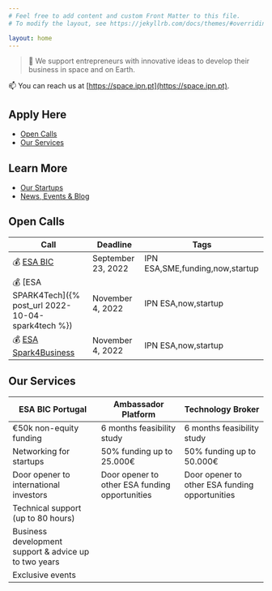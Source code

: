 ```yaml
---
# Feel free to add content and custom Front Matter to this file.
# To modify the layout, see https://jekyllrb.com/docs/themes/#overriding-theme-defaults

layout: home
---
```


> 🚀 We support entrepreneurs with innovative ideas to develop their business in space and on Earth.

📫 You can reach us at [https://space.ipn.pt](https://space.ipn.pt).


Apply Here
----------

- [Open Calls](#open-calls) 
- [Our Services](#our-services)

Learn More
----------

- [Our Startups](#our-startups) 
- [News, Events & Blog](#news-events-blog)

Open Calls
----------

| Call | Deadline | Tags | 
| --- | --- | --- |
| 💰 [ESA BIC]() | September 23, 2022 | IPN ESA,SME,funding,now,startup |
| 💰 [ESA SPARK4Tech]({% post_url 2022-10-04-spark4tech %}) | November 4, 2022 | IPN ESA,now,startup |
| 💰 [ESA Spark4Business]() | November 4, 2022 | IPN ESA,now,startup |

Our Services
------------

| ESA BIC Portugal | Ambassador Platform | Technology Broker |
| --- | --- | --- |
| €50k non-equity funding | 6 months feasibility study | 6 months feasibility study |
| Networking for startups | 50% funding up to 25.000€ | 50% funding up to 50.000€ |
| Door opener to international investors | Door opener to other ESA funding opportunities | Door opener to other ESA funding opportunities |
| Technical support (up to 80 hours) | | |
| Business development support & advice up to two years | | |
| Exclusive events | | |

